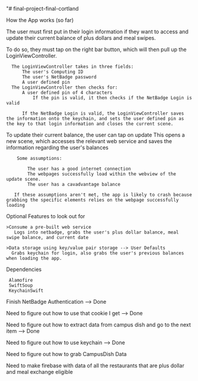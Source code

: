 "# final-project-final-cortland

How the App works (so far)
  
  The user must first put in their login information if they want to access and update their current balance of plus dollars and meal swipes.
  
  To do so, they must tap on the right bar button, which will then pull up the LoginViewController. 
  
      The LoginViewController takes in three fields: 
          The user's Computing ID
          The user's NetBadge password
          A user defined pin
      The LoginViewController then checks for:
          A user defined pin of 4 characters
              If the pin is valid, it then checks if the NetBadge Login is valid

          If the NetBadge Login is valid, the LoginViewController saves the information onto the keychain, and sets the user defined pin as the key to that login information and closes the current scene. 
       
  To update their current balance, the user can tap on update
      This opens a new scene, which accesses the relevant web service and saves the information regarding the user's balances
      
        Some assumptions:
            
            The user has a good internet connection
            The webpages successfully load within the webview of the update scene.
            The user has a cavadvantage balance
       
       If these assumptions aren't met, the app is likely to crash because grabbing the specific elements relies on the webpage successfully loading
       


Optional Features to look out for


    >Consume a pre-built web service 
       Logs into netbadge, grabs the user's plus dollar balance, meal swipe balance, and current date
    
    >Data storage using key/value pair storage --> User Defaults
      Grabs keychain for login, also grabs the user's previous balances when loading the app. 

Dependencies
     
     Alamofire
     SwiftSoup
     KeychainSwift



Finish NetBadge Authentication
  --> Done

Need to figure out how to use that cookie I get
  --> Done

Need to figure out how to extract data from campus dish and go to the next item
  --> Done
  
Need to figure out how to use keychain
  --> Done
  
Need to figure out how to grab CampusDish Data

Need to make firebase with data of all the restaurants that are plus dollar and meal exchange eligible 
